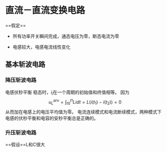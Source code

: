 # 直流－直流变换电路

==假定==
- 所有功率开关瞬间完成，通态电压为零，断态电流为零

- 电感较大，电感电流线性变化

## 基本斩波电路
### 降压斩波电路
电感伏秒平衡
稳态时，$i_l$在一个周期的初始值和终值相等。
因为$$
u_L^{arv}=\int_{t0}^{t1}L\dot{i}dt=L(i(t_1)-i(t_2))=0
$$
从而加在电感上的电压平均值为零。
电流连续模式和电流断续模式，两种模式下电感的伏秒平衡和电容的安秒平衡总是正确的。

### 升压斩波电路
==假设==L和C很大




